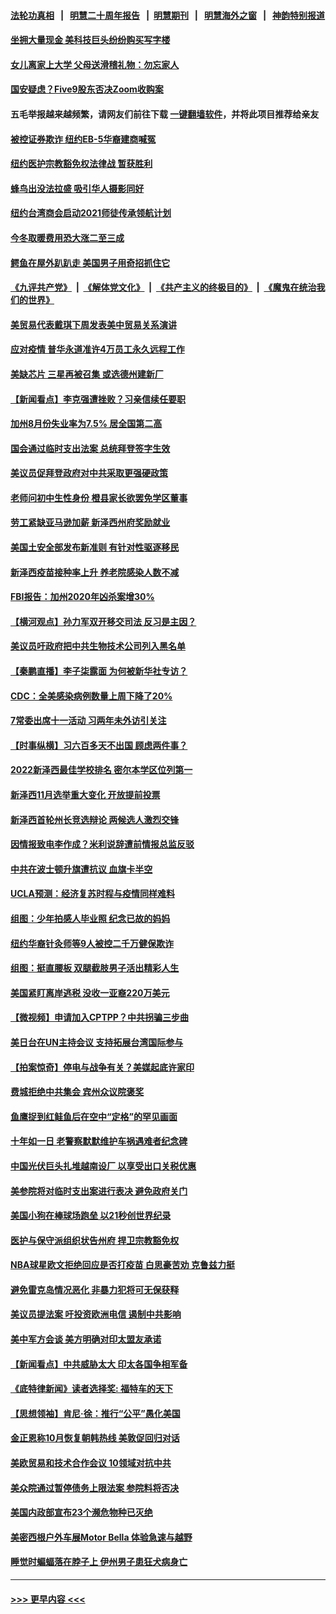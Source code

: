 #### [法轮功真相](https://github.com/gfw-breaker/truth/blob/master/README.md?t=0) &nbsp;&nbsp;|&nbsp;&nbsp; [明慧二十周年报告](https://github.com/gfw-breaker/mh-reports/blob/master/README.md?t=0) &nbsp;&nbsp;|&nbsp;&nbsp;[明慧期刊](https://github.com/gfw-breaker/mh-qikan) &nbsp;&nbsp;|&nbsp;&nbsp; [明慧海外之窗](https://github.com/gfw-breaker/mh-news/blob/master/README.md?t=0) &nbsp;&nbsp;|&nbsp;&nbsp; [神韵特别报道](https://github.com/gfw-breaker/mh-news/blob/master/shenyun.md?t=0)
#### [坐拥大量现金 美科技巨头纷纷购买写字楼](../pages/nsc412/n13274374.md?t=10020101) 
#### [女儿离家上大学 父母送滑稽礼物：勿忘家人](../pages/nsc412/n13273477.md?t=10020101) 
#### [国安疑虑？Five9股东否决Zoom收购案](../pages/nsc412/n13273502.md?t=10020101) 
#### 五毛举报越来越频繁，请网友们前往下载 [一键翻墙软件](https://github.com/gfw-breaker/ssr-accounts)，并将此项目推荐给亲友
#### [被控证券欺诈 纽约EB-5华裔建商喊冤](../pages/nsc412/n13273307.md?t=10020101) 
#### [纽约医护宗教豁免权法律战 暂获胜利](../pages/nsc412/n13273325.md?t=10020101) 
#### [蜂鸟出没法拉盛 吸引华人摄影同好](../pages/nsc412/n13273344.md?t=10020101) 
#### [纽约台湾商会启动2021师徒传承领航计划](../pages/nsc412/n13273360.md?t=10020101) 
#### [今冬取暖费用恐大涨二至三成](../pages/nsc412/n13273317.md?t=10020101) 
#### [鳄鱼在屋外趴趴走 美国男子用奇招抓住它](../pages/nsc412/n13273385.md?t=10020101) 
#### [《九评共产党》](https://github.com/begood0513/9ping.md/blob/master/README.md) &nbsp;|&nbsp; [《解体党文化》](../../../../jtdwh.md/blob/master/README.md)  &nbsp;|&nbsp; [《共产主义的终极目的》](../../../../gczydzjmd.md/blob/master/README.md) &nbsp;|&nbsp; [《魔鬼在统治我们的世界》](../../../../mgztzwmdsj.md/blob/master/README.md) 
#### [美贸易代表戴琪下周发表美中贸易关系演讲](../pages/nsc412/n13273067.md?t=10020101) 
#### [应对疫情 普华永道准许4万员工永久远程工作](../pages/nsc412/n13272993.md?t=10020101) 
#### [美缺芯片 三星再被召集 或选德州建新厂](../pages/nsc412/n13272558.md?t=10020101) 
#### [【新闻看点】李克强遭挫败？习亲信续任要职](../pages/nsc412/n13272690.md?t=10020101) 
#### [加州8月份失业率为7.5% 居全国第二高](../pages/nsc412/n13273055.md?t=10020101) 
#### [国会通过临时支出法案 总统拜登签字生效](../pages/nsc412/n13272466.md?t=10020101) 
#### [美议员促拜登政府对中共采取更强硬政策](../pages/nsc412/n13272810.md?t=10020101) 
#### [老师问初中生性身份 橙县家长欲罢免学区董事](../pages/nsc412/n13272956.md?t=10020101) 
#### [劳工紧缺亚马逊加薪 新泽西州府奖励就业](../pages/nsc412/n13272995.md?t=10020101) 
#### [美国土安全部发布新准则 有针对性驱逐移民](../pages/nsc412/n13272615.md?t=10020101) 
#### [新泽西疫苗接种率上升 养老院感染人数不减](../pages/nsc412/n13272724.md?t=10020101) 
#### [FBI报告：加州2020年凶杀案增30%](../pages/nsc412/n13272877.md?t=10020101) 
#### [【横河观点】孙力军双开移交司法 反习是主因？](../pages/nsc412/n13272778.md?t=10020101) 
#### [美议员吁政府把中共生物技术公司列入黑名单](../pages/nsc412/n13272772.md?t=10020101) 
#### [【秦鹏直播】李子柒露面 为何被新华社专访？](../pages/nsc412/n13272670.md?t=10020101) 
#### [CDC：全美感染病例数量上周下降了20%](../pages/nsc412/n13272763.md?t=10020101) 
#### [7常委出席十一活动 习两年未外访引关注](../pages/nsc412/n13272009.md?t=10020101) 
#### [【时事纵横】习六百多天不出国 顾虑两件事？](../pages/nsc412/n13272711.md?t=10020101) 
#### [2022新泽西最佳学校排名 密尔本学区位列第一](../pages/nsc412/n13272691.md?t=10020101) 
#### [新泽西11月选举重大变化 开放提前投票](../pages/nsc412/n13272605.md?t=10020101) 
#### [新泽西首轮州长竞选辩论 两候选人激烈交锋](../pages/nsc412/n13272208.md?t=10020101) 
#### [因情报致电李作成？米利说辞遭前情报总监反驳](../pages/nsc412/n13272429.md?t=10020101) 
#### [中共在波士顿升旗遭抗议 血旗卡半空](../pages/nsc412/n13272335.md?t=10020101) 
#### [UCLA预测：经济复苏时程与疫情同样难料](../pages/nsc412/n13272548.md?t=10020101) 
#### [组图：少年拍感人毕业照 纪念已故的妈妈](../pages/nsc412/n13271753.md?t=10020101) 
#### [纽约华裔针灸师等9人被控二千万健保欺诈](../pages/nsc412/n13270675.md?t=10020101) 
#### [组图：挺直腰板 双腿截肢男子活出精彩人生](../pages/nsc412/n13271747.md?t=10020101) 
#### [美国紧盯离岸逃税 没收一亚裔220万美元](../pages/nsc412/n13270692.md?t=10020101) 
#### [【微视频】申请加入CPTPP？中共拐骗三步曲](../pages/nsc412/n13271917.md?t=10020101) 
#### [美日台在UN主持会议 支持拓展台湾国际参与](../pages/nsc412/n13271911.md?t=10020101) 
#### [【拍案惊奇】停电与战争有关？美媒起底许家印](../pages/nsc412/n13271643.md?t=10020101) 
#### [费城拒绝中共集会 宾州众议院褒奖](../pages/nsc412/n13272094.md?t=10020101) 
#### [鱼鹰捉到红鲑鱼后在空中“定格”的罕见画面](../pages/nsc412/n13271249.md?t=10020101) 
#### [十年如一日 老警察默默维护车祸遇难者纪念碑](../pages/nsc412/n13270813.md?t=10020101) 
#### [中国光伏巨头扎堆越南设厂 以享受出口关税优惠](../pages/nsc412/n13270226.md?t=10020101) 
#### [美参院将对临时支出案进行表决 避免政府关门](../pages/nsc412/n13271038.md?t=10020101) 
#### [美国小狗在棒球场跑垒 以21秒创世界纪录](../pages/nsc412/n13270991.md?t=10020101) 
#### [医护与保守派组织状告州府 捍卫宗教豁免权](../pages/nsc412/n13270706.md?t=10020101) 
#### [NBA球星欧文拒绝回应是否打疫苗 白思豪苦劝 克鲁兹力挺](../pages/nsc412/n13270669.md?t=10020101) 
#### [避免雷克岛情况恶化 非暴力犯将可无保获释](../pages/nsc412/n13270703.md?t=10020101) 
#### [美议员提法案 吁投资欧洲电信 遏制中共影响](../pages/nsc412/n13270289.md?t=10020101) 
#### [美中军方会谈 美方明确对印太盟友承诺](../pages/nsc412/n13270403.md?t=10020101) 
#### [【新闻看点】中共威胁太大 印太各国争相军备](../pages/nsc412/n13270030.md?t=10020101) 
#### [《底特律新闻》读者选择奖: 福特车的天下](../pages/nsc412/n13270531.md?t=10020101) 
#### [【思想领袖】肯尼‧徐：推行“公平”愚化美国](../pages/nsc412/n13231248.md?t=10020101) 
#### [金正恩称10月恢复朝韩热线 美敦促回归对话](../pages/nsc412/n13270246.md?t=10020101) 
#### [美欧贸易和技术合作会议 10领域对抗中共](../pages/nsc412/n13269744.md?t=10020101) 
#### [美众院通过暂停债务上限法案 参院料将否决](../pages/nsc412/n13270124.md?t=10020101) 
#### [美国内政部宣布23个濒危物种已灭绝](../pages/nsc412/n13270120.md?t=10020101) 
#### [美密西根户外车展Motor Bella 体验急速与越野](../pages/nsc412/n13270268.md?t=10020101) 
#### [睡觉时蝙蝠落在脖子上 伊州男子患狂犬病身亡](../pages/nsc412/n13269968.md?t=10020101) 

----
#### [ >>> 更早内容 <<< ](../indexes/nsc412-earlier.md)
